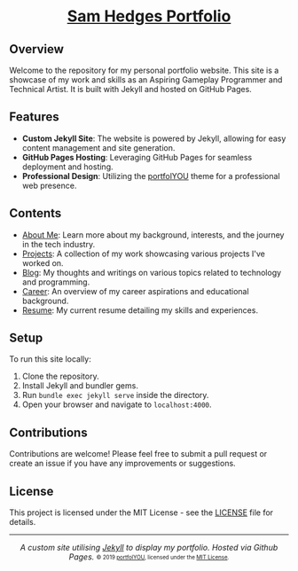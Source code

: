 <div align="center">
  <h1><a href="https://sam-hedges.github.io/">Sam Hedges Portfolio</a></h1>
</div>

## Overview

Welcome to the repository for my personal portfolio website. This site is a showcase of my work and skills as an Aspiring Gameplay Programmer and Technical Artist. It is built with Jekyll and hosted on GitHub Pages.

## Features

- **Custom Jekyll Site**: The website is powered by Jekyll, allowing for easy content management and site generation.
- **GitHub Pages Hosting**: Leveraging GitHub Pages for seamless deployment and hosting.
- **Professional Design**: Utilizing the [portfolYOU](https://github.com/YoussefRaafatNasry/portfolYOU) theme for a professional web presence.

## Contents

- [About Me](https://sam-hedges.github.io/about/): Learn more about my background, interests, and the journey in the tech industry.
- [Projects](https://sam-hedges.github.io/projects/): A collection of my work showcasing various projects I've worked on.
- [Blog](https://sam-hedges.github.io/blog/): My thoughts and writings on various topics related to technology and programming.
- [Career](https://sam-hedges.github.io/career/): An overview of my career aspirations and educational background.
- [Resume](https://sam-hedges.github.io/assets/CV/CV-Sam-Hedges.pdf): My current resume detailing my skills and experiences.

## Setup

To run this site locally:

1. Clone the repository.
2. Install Jekyll and bundler gems.
3. Run `bundle exec jekyll serve` inside the directory.
4. Open your browser and navigate to `localhost:4000`.

## Contributions

Contributions are welcome! Please feel free to submit a pull request or create an issue if you have any improvements or suggestions.

## License

This project is licensed under the MIT License - see the [LICENSE](https://github.com/Sam-Hedges/Sam-Hedges.github.io/blob/master/LICENSE) file for details.

---

<div align="center">
  <i>A custom site utilising <a href="https://github.com/jekyll/jekyll">Jekyll</a> to display my portfolio.</i>
  <i>Hosted via Github Pages.</i>
  <sub><sup>© 2019 <a href="https://github.com/YoussefRaafatNasry/portfolYOU">portfolYOU</a>, licensed under the <a href="./LICENSE">MIT License</a>.</sup></sub>
</div>

